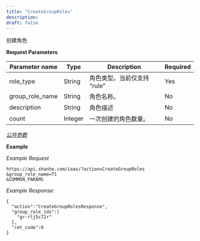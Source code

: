 ```yaml
---
title: "CreateGroupRoles"
description: 
draft: false
---
```




创建角色

**Request Parameters**

| Parameter name | Type | Description | Required |
| --- | --- | --- | --- |
| role_type | String | 角色类型。当前仅支持 “rule” | Yes |
| group_role_name | String | 角色名称。 | No |
| description | String | 角色描述 | No |
| count | Integer | 一次创建的角色数量。 | No |

[_公共参数_](../../../parameters/)

**Example**

_Example Request_

```
https://api.shanhe.com/iaas/?action=CreateGroupRoles
&group_role_name=T1
&COMMON_PARAMS
```

_Example Response_:

```
{
  "action":"CreateGroupRolesResponse",
  "group_role_ids":[
    "gr-rlj5c72r"
  ],
  "ret_code":0
}
```

